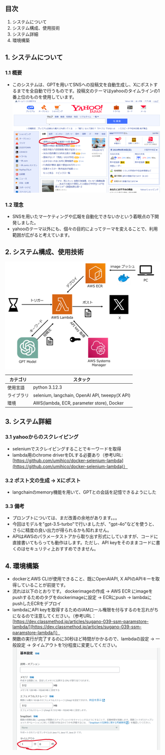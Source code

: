 ## 目次
1. システムについて
2. システム構成、使用技術
3. システム詳細
4. 環境構築

## 1. システムについて
### 1.1 概要
- このシステムは、GPTを用いてSNSへの投稿文を自動生成し、Xにポストするまでを全自動で行うものです。投稿文のテーマはyahooのタイムラインの1番上位のものを使用しています。
![yahooトップ](images/image1.png)
### 1.2 理念
- SNSを用いたマーケティングや広報を自動化できないかという着眼点の下開発しました。
- yahooのテーマ以外にも、個々の目的によってテーマを変えることで、利用範囲が広がると考えています。

## 2. システム構成、使用技術

![システム構成](images/system.png)

| カテゴリ | スタック | 
|-----------|-----------| 
| 使用言語 | python 3.12.3 |
| ライブラリ | selenium, langchain, OpenAI API, tweepy(X API) |
| 環境 | AWS(lambda, ECR, parameter store), Docker|

## 3. システム詳細
### 3.1 yahooからのスクレイピング
- seleniumでスクレイピングすることでキーワードを取得
- lambda用のchrome driverをDLする必要あり（参考URL:[https://github.com/umihico/docker-selenium-lambda](https://github.com/umihico/docker-selenium-lambda)）
### 3.2 ポスト文の生成 → Xにポスト
- langchainのmemory機能を用いて、GPTとの会話を記憶できるようにした
### 3.3 備考
- プロンプトについては、まだ改善の余地があります。。。
- 今回はモデルを"gpt-3.5-turbo"で行いましたが、"gpt-4o"などを使うと、さらに精度の良い出力が得られるかも知れません。
- APIはAWSのパラメータストアから取り出す形式にしていますが、コードに直接書いてもらっても動作はします。ただし、API keyをそのままコードに書くのはセキュリティ上おすすめできません。
  
## 4. 環境構築
- dockerとAWS CLIが使用できること、既にOpenAIAPI, X APIのAPIキーを取得していることが前提です。
- 流れは以下のとおりです。
dockerimageの作成 → AWS ECR にimageをpushするためのタグをdockerimageに設定 → ECRにpush → lambdaにpushしたECRをデプロイ
- lambdaにAPI keyを取得するためのIAMロール権限を付与するのを忘れがちになるので注意してください。（参考URL：[https://dev.classmethod.jp/articles/sugano-039-ssm-paramstore-lambda/](https://dev.classmethod.jp/articles/sugano-039-ssm-paramstore-lambda/)）
- 関数の実行が完了するのに30秒ほど時間がかかるので、lambdaの設定 → 一般設定 → タイムアウトを1分程度に変更してください。
![タイムアウト](images/image2.png)
